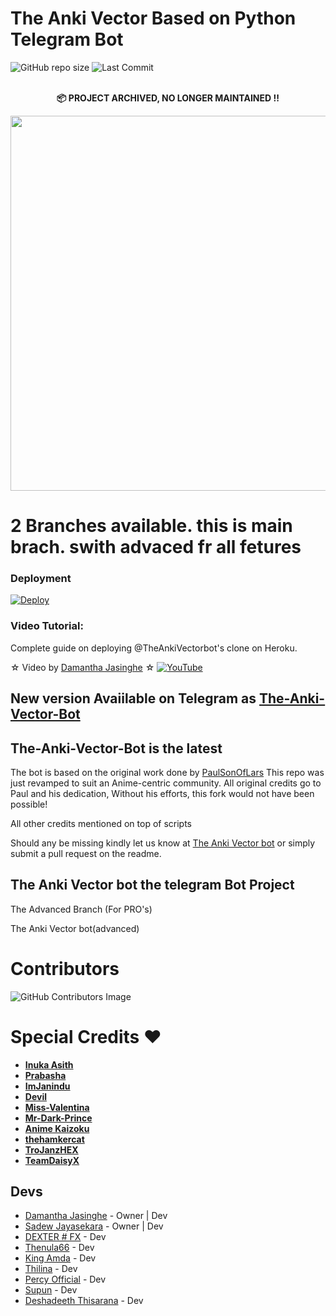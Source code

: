 # The Anki Vector Based on Python Telegram Bot 

![GitHub repo size](https://img.shields.io/github/repo-size/Damantha126/The-Anki-Vector?label=Repo%20Size) ![Last Commit](https://img.shields.io/github/last-commit/damantha126/the-anki-vector?color=red&label=Last%20commit&logo=damantha&logoColor=green)


<p align="center">
    <br><b>📦 PROJECT ARCHIVED, NO LONGER MAINTAINED !!</b><br>
</p>


<p align="center">
  <img src="https://telegra.ph/file/17e7c135c81197457ac84.jpg" width='600"'>
</p>

# 2 Branches available. this is main brach. swith advaced fr all fetures

### Deployment
[![Deploy](https://www.herokucdn.com/deploy/button.svg)](https://heroku.com/deploy?template=https://github.com/Akeshakovida/The-Anki-Vector-1.git)


### Video Tutorial:
Complete guide on deploying @TheAnkiVectorbot's clone on Heroku.

☆ Video by [Damantha Jasinghe](https://www.youtube.com/watch?v=fXXEcAkWAFU) ☆
[![YouTube](https://img.shields.io/badge/YouTube-Video%20Tutorial-red?logo=youtube)](https://www.youtube.com/watch?v=fXXEcAkWAFU)

## New version Avaiilable on Telegram as [The-Anki-Vector-Bot](https://t.me/TheAnkiVectorbot)
## The-Anki-Vector-Bot is the latest




The bot is based on the original work done by [PaulSonOfLars](https://github.com/PaulSonOfLars)
This repo was just revamped to suit an Anime-centric community. All original credits go to Paul and his dedication, Without his efforts, this fork would not have been possible!

All other credits mentioned on top of scripts

Should any be missing kindly let us know at [The Anki Vector bot](https://t.me/ankivectorUpdates) or simply submit a pull request on the readme.

## The Anki Vector bot the telegram Bot Project
The Advanced Branch (For PRO's)

The Anki Vector bot(advanced)

# Contributors
![GitHub Contributors Image](https://contrib.rocks/image?repo=Damantha126/the-anki-vector)

# Special Credits ❤

- **[Inuka Asith](https://github.com/inukaasith)**
- **[Prabasha](https://github.com/prabhasha-p/)**
- **[ImJanindu](https://github.com/imjanindu)** 
- **[Devil](https://github.com/lucifeermorningstar)** 
- **[Miss-Valentina](https://github.com/Miss-Valentina)** 
- **[Mr-Dark-Prince](https://github.com/Mr-Dark-Prince/)** 
- **[Anime Kaizoku](https://github.com/AnimeKaizoku)**
- **[thehamkercat](https://github.com/thehamkercat/)**
- **[TroJanzHEX](https://github.com/TroJanzHEX/)**
- **[TeamDaisyX](https://github.com/teamdaisyx)**


## Devs

- [Damantha Jasinghe](https://github.com/Damantha126) - Owner | Dev
- [Sadew Jayasekara](https://Github.com/sadew451) - Owner | Dev
- [DEXTER # FX](https://github.com/weejays) - Dev
- [Thenula66](https://github.com/thenula63728292) - Dev
- [King Amda](https://github.com/King-Amda) - Dev
- [Thilina](https://github.com/Thilinaweerasekara2003) - Dev
- [Percy Official](https://github.com/PercyOfficial) - Dev
- [Supun](https://github.com/youtubeslgeekshow) - Dev
- [Deshadeeth Thisarana](https://github.com/Deshadeeth-Thisarana) - Dev
